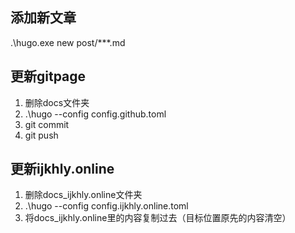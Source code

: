 ## 添加新文章
.\hugo.exe new post/***.md

## 更新gitpage
1. 删除docs文件夹
2. .\hugo --config config.github.toml
3. git commit
4. git push

## 更新ijkhly.online
1. 删除docs_ijkhly.online文件夹
2. .\hugo --config config.ijkhly.online.toml
3. 将docs_ijkhly.online里的内容复制过去（目标位置原先的内容清空）